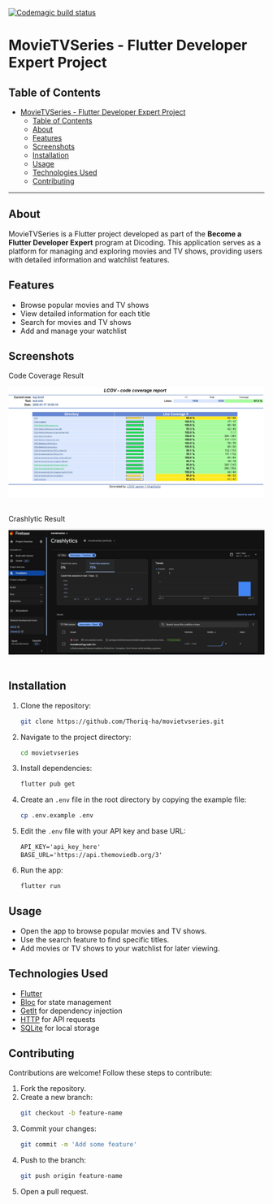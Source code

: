 [![Codemagic build status](https://api.codemagic.io/apps/678a103b94bef0cca0addf06/build-movie-tv-series/status_badge.svg)](https://codemagic.io/app/678a103b94bef0cca0addf06/build-movie-tv-series/latest_build)

# MovieTVSeries - Flutter Developer Expert Project


## Table of Contents
- [MovieTVSeries - Flutter Developer Expert Project](#movietvseries---flutter-developer-expert-project)
  - [Table of Contents](#table-of-contents)
  - [About](#about)
  - [Features](#features)
  - [Screenshots](#screenshots)
  - [Installation](#installation)
  - [Usage](#usage)
  - [Technologies Used](#technologies-used)
  - [Contributing](#contributing)

---

## About
MovieTVSeries is a Flutter project developed as part of the **Become a Flutter Developer Expert** program at Dicoding. This application serves as a platform for managing and exploring movies and TV shows, providing users with detailed information and watchlist features.
  
## Features
- Browse popular movies and TV shows
- View detailed information for each title
- Search for movies and TV shows
- Add and manage your watchlist

## Screenshots
Code Coverage Result
<div>
  <img src="https://github.com/Thoriq-ha/movietvseries/blob/main/assets/codecoverage_97persen.JPG?raw=true" alt="Dark theme" width="600">
</div>
<br />

Crashlytic Result
<div>
  <img src="https://github.com/Thoriq-ha/movietvseries/blob/main/assets/crashlytics.JPG?raw=true" alt="Dark theme" width="600">
</div>
<br />

## Installation

1. Clone the repository:
   ```bash
   git clone https://github.com/Thoriq-ha/movietvseries.git
   ```

2. Navigate to the project directory:
   ```bash
   cd movietvseries
   ```

3. Install dependencies:
   ```bash
   flutter pub get
   ```

4. Create an `.env` file in the root directory by copying the example file:
   ```bash
   cp .env.example .env
   ```

5. Edit the `.env` file with your API key and base URL:
   ```env
   API_KEY='api_key_here'
   BASE_URL='https://api.themoviedb.org/3'
   ```

6. Run the app:
   ```bash
   flutter run
   ```

## Usage
- Open the app to browse popular movies and TV shows.
- Use the search feature to find specific titles.
- Add movies or TV shows to your watchlist for later viewing.

## Technologies Used
- [Flutter](https://flutter.dev/)
- [Bloc](https://pub.dev/packages/bloc) for state management
- [GetIt](https://pub.dev/packages/get_it) for dependency injection
- [HTTP](https://pub.dev/packages/http) for API requests
- [SQLite](https://pub.dev/packages/sqflite) for local storage

## Contributing
Contributions are welcome! Follow these steps to contribute:

1. Fork the repository.
2. Create a new branch:
   ```bash
   git checkout -b feature-name
   ```
3. Commit your changes:
   ```bash
   git commit -m 'Add some feature'
   ```
4. Push to the branch:
   ```bash
   git push origin feature-name
   ```
5. Open a pull request.
